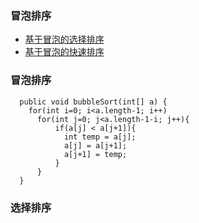### 冒泡排序
  - [基于冒泡的选择排序](#选择排序)
  - [基于冒泡的快速排序](#快速排序)
  
  
### 冒泡排序
```
  public void bubbleSort(int[] a) {
    for(int i=0; i<a.length-1; i++)
      for(int j=0; j<a.length-1-i; j++){
          if(a[j] < a[j+1]){
            int temp = a[j];
            a[j] = a[j+1];
            a[j+1] = temp;
          }
      }
  }
```

### 选择排序
